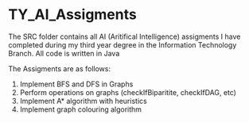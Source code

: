 # TY_AI_Assigments
The SRC folder contains all AI (Aritifical Intelligence) assigments I have completed during my third year degree in the Information Technology Branch. All code is written in Java

The Assigments are as follows:
1. Implement BFS and DFS in Graphs
2. Perform operations on graphs (checkIfBiparitite, checkIfDAG, etc)
3. Implement A* algorithm with heuristics
4. Implement graph colouring algorithm
